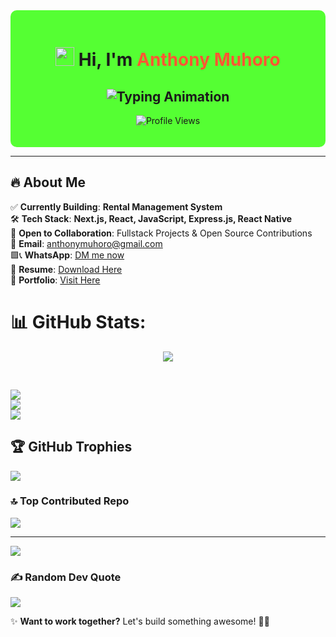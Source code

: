 <!-- Background Styling (For GitHub Dark Mode) -->
<div align="center" style="background-color:#55ff33; padding: 20px; border-radius: 10px;">

<h1 align="center">
  <img src="https://raw.githubusercontent.com/aemmadi/aemmadi/master/wave.gif" width="30px"> 
  Hi, I'm <span style="color:#ff5733">Anthony Muhoro</span>
</h1>

<h2 align="center">
  <img src="https://readme-typing-svg.herokuapp.com?font=Fira+Code&pause=2000&color=F75C7E&width=600&lines=Fullstack+Developer+|+React+|+Next.js;Web+%26+Mobile+Solutions+Architect;Passionate+about+Tech+%26+Innovation" alt="Typing Animation" />
</h2>

<p align="center">
  <img src="https://komarev.com/ghpvc/?username=anthony-muhoro&label=Profile%20views&color=0e75b6&style=flat" alt="Profile Views" />
</p>

</div>

---

## 🔥 About Me  

✅ **Currently Building**: **Rental Management System**  
🛠 **Tech Stack**: **Next.js, React, JavaScript, Express.js, React Native**  
🤝 **Open to Collaboration**: Fullstack Projects & Open Source Contributions  
📧 **Email**: [anthonymuhoro@gmail.com](mailto:anthonymuhoro@gmail.com)  
🟩📞 **WhatsApp**: [DM me now](https://wa.me/254706471469)  
📄 **Resume**: [Download Here](https://muhoroanthony.onrender.com/Resume.pdf)  
🌟 **Portfolio**: [Visit Here](https://muhoroanthony.onrender.com)  


# 📊 GitHub Stats:
<p align="center">
  <img src="https://github-readme-activity-graph.vercel.app/graph?username=anthony-muhoro&theme=react-dark" />
</p> <br/>

![](https://github-readme-stats.vercel.app/api?username=Anthony-muhoro&theme=dark&hide_border=false&include_all_commits=false&count_private=false)<br/>
![](https://nirzak-streak-stats.vercel.app/?user=Anthony-muhoro&theme=dark&hide_border=false)<br/>
![](https://github-readme-stats.vercel.app/api/top-langs/?username=Anthony-muhoro&theme=dark&hide_border=false&include_all_commits=false&count_private=false&layout=compact)

## 🏆 GitHub Trophies
![](https://github-profile-trophy.vercel.app/?username=Anthony-muhoro&theme=radical&no-frame=false&no-bg=false&margin-w=4)



### 🔝 Top Contributed Repo
![](https://github-contributor-stats.vercel.app/api?username=Anthony-muhoro&limit=5&theme=dark&combine_all_yearly_contributions=true)

---
[![](https://visitcount.itsvg.in/api?id=Anthony-muhoro&icon=0&color=0)](https://visitcount.itsvg.in)

 
### ✍️ Random Dev Quote
![](https://quotes-github-readme.vercel.app/api?type=horizontal&theme=radical)
  
✨ **Want to work together?** Let's build something awesome! 🚀🔥  
